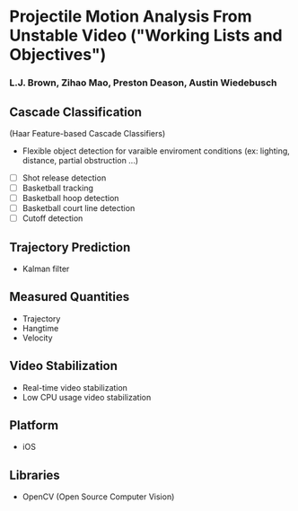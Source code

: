 # Projectile Motion Analysis From Unstable Video ("Working Lists and Objectives")
### L.J. Brown, Zihao Mao, Preston Deason, Austin Wiedebusch

## Cascade Classification

(Haar Feature-based Cascade Classifiers)

* Flexible object detection for varaible enviroment conditions (ex: lighting, distance, partial obstruction ...)
- [ ] Shot release detection
- [ ] Basketball tracking
- [ ] Basketball hoop detection
- [ ] Basketball court line detection
- [ ] Cutoff detection

## Trajectory Prediction 

* Kalman filter

## Measured Quantities 

* Trajectory
* Hangtime
* Velocity

## Video Stabilization

* Real-time video stabilization
* Low CPU usage video stabilization

## Platform

* iOS

## Libraries

* OpenCV (Open Source Computer Vision)
